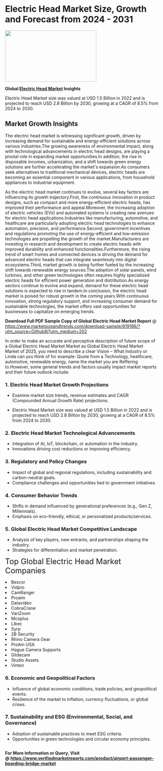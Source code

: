 <H1>Electric Head Market Size, Growth and Forecast from 2024 - 2031</H1><img class="aligncenter size-medium wp-image-584254" src="https://thirdeyenews.in/wp-content/uploads/2024/09/Global-Market-Research-300x168.jpeg" alt="" width="300" height="168" /><p><strong>Global&nbsp;<a href="https://www.marketsizeandtrends.com/download-sample/619186/?utm_source=Github8j?utm_medium=202">Electric Head Market</a> Insights</strong></p><p>Electric Head Market size was valued at USD 1.5 Billion in 2022 and is projected to reach USD 2.8 Billion by 2030, growing at a CAGR of 8.5% from 2024 to 2030.</p><p><h2>Market Growth Insights</h2> <p>The electric head market is witnessing significant growth, driven by increasing demand for sustainable and energy-efficient solutions across various industries.The growing awareness of environmental impact, along with technological advancements in electric head designs, are playing a pivotal role in expanding market opportunities.In addition, the rise in disposable incomes, urbanization, and a shift towards green energy solutions are further accelerating the market's expansion.As consumers seek alternatives to traditional mechanical devices, electric heads are becoming an essential component in various applications, from household appliances to industrial equipment.</p> <p>As the electric head market continues to evolve, several key factors are influencing its growth trajectory.First, the continuous innovation in product designs, such as compact and more energy-efficient electric heads, has improved their performance and appeal.Moreover, the increasing adoption of electric vehicles (EVs) and automated systems is creating new avenues for electric head applications.Industries like manufacturing, automotive, and healthcare are particularly adopting electric head technologies to enhance automation, precision, and performance.Second, government incentives and regulations promoting the use of energy-efficient and low-emission technologies are propelling the growth of the market.Manufacturers are investing in research and development to create electric heads with improved durability and enhanced functionalities.Furthermore, the rising trend of smart homes and connected devices is driving the demand for advanced electric heads that can integrate seamlessly into digital ecosystems.Third, market growth is being further fueled by the increasing shift towards renewable energy sources.The adoption of solar panels, wind turbines, and other green technologies often requires highly specialized electric heads for efficient power generation and distribution.As energy sectors continue to evolve and expand, demand for these electric head solutions is expected to rise in tandem.In conclusion, the electric head market is poised for robust growth in the coming years.With continuous innovation, strong regulatory support, and increasing consumer demand for sustainable technologies, the market offers vast opportunities for businesses to capitalize on emerging trends.</p> <p><span class=""><strong>Download Full PDF Sample Copy of Global Electric Head Market Report</strong> @ <a href="https://www.marketsizeandtrends.com/download-sample/619186/?utm_source=Github8j?utm_medium=202" target="_blank">https://www.marketsizeandtrends.com/download-sample/619186/?utm_source=Github8j?utm_medium=202</a></span></p><p>In order to make an accurate and perceptive description of future scope of a Global&nbsp;Electric Head Market Market as Global&nbsp;Electric Head Market Market of 2025, you need to describe a clear Vision &ndash; What Industry or Linda can you think of for example: Quote from a Technology, healthcare, automotive, renewable energy, name the market you are Reffering to.However, some general trends and factors usually impact market reports and their future outlook include:</p><h3>1.&nbsp;<strong>Electric Head Market Growth Projections</strong></h3><ul><li>Examine market size trends, revenue estimates and CAGR (Compounded Annual Growth Rate) projections.</li><li><p>Electric Head Market size was valued at USD 1.5 Billion in 2022 and is projected to reach USD 2.8 Billion by 2030, growing at a CAGR of 8.5% from 2024 to 2030.</p></li></ul><h3>2.&nbsp;<strong>Electric Head Market Technological Advancements</strong></h3><ul><li>Integration of AI, IoT, blockchain, or automation in the industry.</li><li>Innovations driving cost reductions or improving efficiency.</li></ul><h3>3.&nbsp;<strong>Regulatory and Policy Changes</strong></h3><ul><li>Impact of global and regional regulations, including sustainability and carbon-neutral goals.</li><li>Compliance challenges and opportunities tied to government initiatives.</li></ul><h3>4.&nbsp;<strong>Consumer Behavior Trends</strong></h3><ul><li>Shifts in demand influenced by generational preferences (e.g., Gen Z, Millennials).</li><li>Emphasis on eco-friendly, ethical, or personalized products/services.</li></ul><h3>5.&nbsp;<strong>Global Electric Head Market Competitive Landscape</strong></h3><ul><li>Analysis of key players, new entrants, and partnerships shaping the industry.</li><li>Strategies for differentiation and market penetration.</li></ul><p data-pm-slice="1 1 []"><span style="color: inherit; font-family: inherit; font-size: 25px;">Top Global Electric Head Market Companies</span></p><div class="" data-test-id=""><p><li>Bescor</li><li> Vidpro</li><li> CamRanger</li><li> Proaim</li><li> Datavideo</li><li> CobraCrane</li><li> VariZoom</li><li> Mcoplus</li><li> Libec</li><li> Syrp</li><li> 2B Security</li><li> Rhino Camera Gear</li><li> ProAm USA</li><li> Hague Camera Supports</li><li> Glidecam</li><li> Studio Assets</li><li> Vinten</li></p></div><h3>6.&nbsp;<strong>Economic and Geopolitical Factors</strong></h3><ul><li>Influence of global economic conditions, trade policies, and geopolitical events.</li><li>Resilience of the market to inflation, currency fluctuations, or global crises.</li></ul><h3>7.&nbsp;<strong>Sustainability and ESG (Environmental, Social, and Governance)</strong></h3><ul><li>Adoption of sustainable practices to meet ESG criteria.</li><li>Opportunities in green technologies and circular economy principles.</li></ul><h2><strong style="font-size: 14px;">For More Information or Query, Visit @&nbsp;</strong><a style="background-color: #ffffff; font-size: 14px;" href="https://www.marketsizeandtrends.com/report/electric-head-market/" target="_blank">https://www.verifiedmarketreports.com/product/airport-passenger-boarding-bridge-market</a></h2>